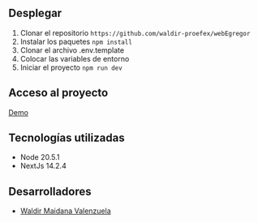 ## Desplegar

1. Clonar el repositorio `https://github.com/waldir-proefex/webEgregor`
2. Instalar los paquetes `npm install`
3. Clonar el archivo .env.template
4. Colocar las variables de entorno
5. Iniciar el proyecto `npm run dev` 

## Acceso al proyecto

[Demo](https://www.egregor.com)

## Tecnologías utilizadas

- Node 20.5.1
- NextJs 14.2.4

## Desarrolladores

- [Waldir Maidana Valenzuela](https://pe.linkedin.com/in/waldirmaidana)
